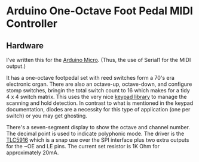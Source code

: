 # Arduino One-Octave Foot Pedal MIDI Controller

## Hardware 

I've written this for the [Arduino Micro](http://arduino.cc/en/Main/ArduinoBoardMicro). 
(Thus, the use of Serial1 for the MIDI output.) 

It has a one-octave footpedal set 
with reed switches form a 70's era electronic organ. There are also an octave-up, octave-down, 
and configure stomp switches, bringin the total switch count to 16 which makes for a tidy 4 x 4 
switch matrix. This uses the very nice [keypad library](http://playground.arduino.cc/Code/Keypad)
to manage the scanning and hold detection. In contrast to what is mentioned in the keypad 
documentation, diodes are a necessity for this type of application (one per switch) or you may get ghosting. 

There's a seven-segment display to show the octave and channel number. 
The decimal point is used to indicate polyphonic mode. 
The driver is the [TLC5916](http://www.ti.com/product/tlc5916) which is a snap use over the SPI interface 
plus two extra outputs for the ~OE and LE pins. The current set resistor is 1K Ohm for approximately 20mA. 

